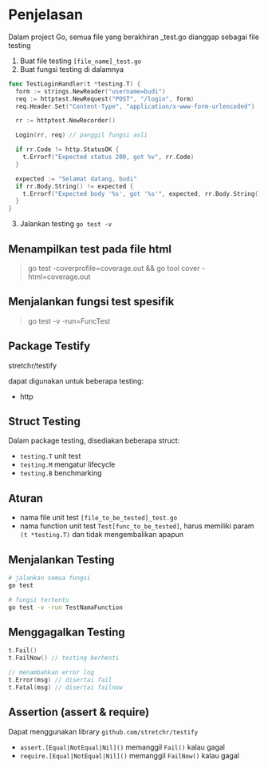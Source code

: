 # Penjelasan

Dalam project Go, semua file yang berakhiran \_test.go dianggap sebagai file testing

1. Buat file testing `[file_name]_test.go`
2. Buat fungsi testing di dalamnya

  ```go
  func TestLoginHandler(t *testing.T) {
    form := strings.NewReader("username=budi")
    req := httptest.NewRequest("POST", "/login", form)
    req.Header.Set("Content-Type", "application/x-www-form-urlencoded")

    rr := httptest.NewRecorder()

    Login(rr, req) // panggil fungsi asli

    if rr.Code != http.StatusOK {
      t.Errorf("Expected status 200, got %v", rr.Code)
    }

    expected := "Selamat datang, budi"
    if rr.Body.String() != expected {
      t.Errorf("Expected body '%s', got '%s'", expected, rr.Body.String())
    }
  }
  ```

3. Jalankan testing `go test -v`

## Menampilkan test pada file html

> go test -coverprofile=coverage.out && go tool cover -html=coverage.out

## Menjalankan fungsi test spesifik

> go test -v -run=FuncTest

## Package Testify

stretchr/testify

dapat digunakan untuk beberapa testing:

- http

## Struct Testing

Dalam package testing, disediakan beberapa struct:

- `testing.T` unit test
- `testing.M` mengatur lifecycle
- `testing.B` benchmarking

## Aturan

- nama file unit test `[file_to_be_tested]_test.go`
- nama function unit test `Test[func_to_be_tested]`, harus memiliki param `(t *testing.T)` dan  tidak mengembalikan apapun

## Menjalankan Testing

```bash
# jalankan semua fungsi
go test

# fungsi tertentu
go test -v -run TestNamaFunction
```

## Menggagalkan Testing

```go
t.Fail()
t.FailNow() // testing berhenti

// menambahkan error log
t.Error(msg) // disertai fail
t.Fatal(msg) // disertai failnow
```

## Assertion (assert & require)

Dapat menggunakan library `github.com/stretchr/testify`

- `assert.[Equal|NotEqual|Nil]()` memanggil `Fail()` kalau gagal
- `require.[Equal|NotEqual|Nil]()` memanggil `FailNow()` kalau gagal
